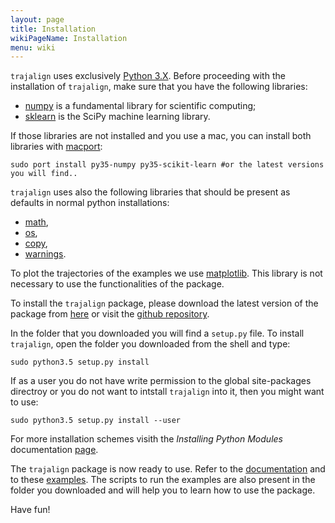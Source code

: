 ```yaml
---
layout: page
title: Installation
wikiPageName: Installation
menu: wiki
---
```


`trajalign` uses exclusively [Python 3.X](https://docs.python.org/3/). Before proceeding with the installation of `trajalign`, make sure that you have the following libraries:

* [numpy](http://www.numpy.org/) is a fundamental library for scientific computing;
* [sklearn](http://scikit-learn.org/stable/) is the SciPy machine learning library.

If those libraries are not installed and you use a mac, you can install both libraries  with [macport](https://www.macports.org/):
	
	sudo port install py35-numpy py35-scikit-learn #or the latest versions you will find..
 
`trajalign` uses also the following libraries that should be present as defaults in normal python installations:

* [math](https://docs.python.org/2/library/math.html),
* [os](https://docs.python.org/2/library/os.html),
* [copy](https://docs.python.org/2/library/copy.html),
* [warnings](https://docs.python.org/2/library/warnings.html).

To plot the trajectories of the examples we use [matplotlib](http://matplotlib.org/). This library is not necessary to use the functionalities of the package.

To install the `trajalign` package, please download the latest version of the package from [here](https://github.com/apicco/trajectory_alignment/archive/master.zip) or visit the [github repository](https://github.com/apicco/trajectory_alignment).

In the folder that you downloaded you will find a `setup.py` file. To install `trajalign`, open the folder you downloaded from the shell and type:

	sudo python3.5 setup.py install

If as a user you do not have write permission to the global site-packages directroy or you do not want to intstall `trajalign` into it, then you might want to use:

	sudo python3.5 setup.py install --user

For more installation schemes visith the *Installing Python Modules* documentation [page](https://docs.python.org/3/install/).

The `trajalign` package is now ready to use. Refer to the [documentation](Home) and to these [examples](Examples). The scripts to run the examples are also present in the folder you downloaded and will help you to learn how to use the package.

Have fun!


